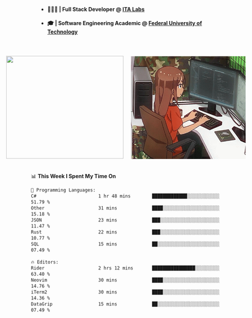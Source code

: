 <body style="margin-bottom: 40px; gap: 20px">
  <div style="display: flex; flex-direction: column; width: auto; margin: 0 auto; padding: 20px;">
    <ul style="flex: 1; margin-bottom: 20px;">
      <li><h4>🧑🏽‍💻 | Full Stack Developer @ <a href="https://itafrotas.com//">ITA Labs</a></h4></li>
      <li><h4>🎓 | Software Engineering Academic @ <a href="http://www.utfpr.edu.br/">Federal University of Technology</a></h4></li>
      <br/>
    </ul>
    <div style="display: flex; justify-content: center; align-items: center; gap: 20px;">
      <a href="https://skillicons.dev">
        <img width="312" height="274" src="https://skillicons.dev/icons?i=cs,dotnet,php,laravel,ts,js,nodejs,react,swift,java,adonis,postgres,mysql,mongodb,postman,c,heroku,gradle,npm,flutter,docker,aws,redis,kubernetes&theme=light&&perline=4" />
      </a>
      <img width="312" height="274" src="assets/umiko.gif" alt="Computer Boy" />
    </div>
  </div>
</body>


<!--START_SECTION:waka-->
📊 **This Week I Spent My Time On** 

```text
💬 Programming Languages: 
C#                       1 hr 48 mins        █████████████░░░░░░░░░░░░   51.79 % 
Other                    31 mins             ████░░░░░░░░░░░░░░░░░░░░░   15.18 % 
JSON                     23 mins             ███░░░░░░░░░░░░░░░░░░░░░░   11.47 % 
Rust                     22 mins             ███░░░░░░░░░░░░░░░░░░░░░░   10.77 % 
SQL                      15 mins             ██░░░░░░░░░░░░░░░░░░░░░░░   07.49 % 

🔥 Editors: 
Rider                    2 hrs 12 mins       ████████████████░░░░░░░░░   63.40 % 
Neovim                   30 mins             ████░░░░░░░░░░░░░░░░░░░░░   14.76 % 
iTerm2                   30 mins             ████░░░░░░░░░░░░░░░░░░░░░   14.36 % 
DataGrip                 15 mins             ██░░░░░░░░░░░░░░░░░░░░░░░   07.49 % 
```


<!--END_SECTION:waka-->

<!--
**danielr0d/danielr0d** is a ✨ _special_ ✨ repository because its `README.md` (this file) appears on your GitHub profile.

Here are some ideas to get you started:

- 🔭 I’m currently working on ...
- 🌱 I’m currently learning ...
- 👯 I’m looking to collaborate on ...
- 🤔 I’m looking for help with ...
- 💬 Ask me about ...
- 📫 How to reach me: ...
- 😄 Pronouns: ...
- ⚡ Fun fact: ...
-->

